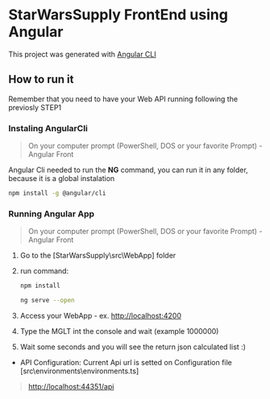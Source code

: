 
# StarWarsSupply FrontEnd using Angular

This project was generated with [Angular CLI](https://github.com/angular/angular-cli)

## How to run it

Remember that you need to have your Web API running following the previosly STEP1

### Instaling AngularCli

> On your computer prompt (PowerShell, DOS or your favorite Prompt) - Angular Front

Angular Cli needed to run the **NG** command, you can run it in any folder, because it is a global instalation

```sh
npm install -g @angular/cli
```

### Running Angular App

> On your computer prompt (PowerShell, DOS or your favorite Prompt) - Angular Front

1) Go to the [StarWarsSupply\src\WebApp] folder
2) run command:

    ```sh
    npm install

    ng serve --open
    ````

3) Access your WebApp - ex. <http://localhost:4200>
4) Type the MGLT int the console and wait (example 1000000)
5) Wait some seconds and you will see the return json calculated list :)

* API Configuration: Current Api url is setted on Configuration file [src\environments\environments.ts]
> <http://localhost:44351/api>